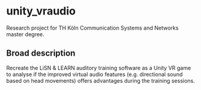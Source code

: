 # unity_vraudio

Research project for TH Köln Communication Systems and Networks master degree.

## Broad description

Recreate the LiSN & LEARN auditory training software as a Unity VR game to analyse if the improved virtual audio features (e.g. directional sound based on head movements)
offers advantages during the training sessions.
